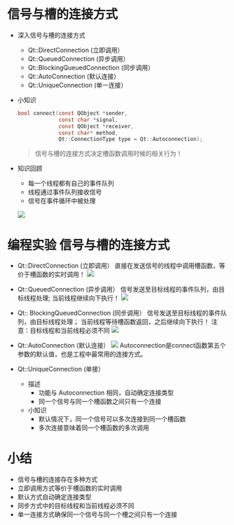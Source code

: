 # 信号与槽的连接方式
- 深入信号与槽的连接方式
    - Qt::DirectConnection (立即调用）
    - Qt::QueuedConnection (异步调用）
    - Qt::BlockingQueuedConnection (同步调用）
    - Qt::AutoConnection (默认连接）
    - Qt::UniqueConnection (单一连接）

- 小知识
    ```c
    bool connect(const QObject *sender,
                 const char *signal,
                 const QObject *receiver,
                 const char* method,
                 Qt::ConnectionType type = Qt::Autoconnection);
    ```
    > 信号与槽的连接方式决定槽函数调用时候的相关行为！

- 知识回顾
    - 每一个线程都有自己的事件队列
    - 线程通过事件队列接收信号
    - 信号在事件循环中被处理

    ![](_v_images_/.png)

# 编程实验 信号与槽的连接方式

- Qt::DirectConnection (立即调用）
    直接在发送信号的线程中调用槽函数，等价于槽函数的实时调用！
    ![](_v_images_/.png)

- Qt::QueuedConnection (异步调用）
    信号发送至目标线程的事件队列，由目标线程处理; 当前线程继续向下执行！
    ![](_v_images_/.png)

- Qt:: BlockingQueuedConnection (同步调用）
    信号发送至目标线程的事件队列，由目标线程处理；
    当前线程等待槽函数返回，之后继续向下执行！
    注意：目标线程和当前线程必须不同
    ![](_v_images_/.png)

- Qt::AutoConnection (默认连接）
    ![](_v_images_/.png)
    Autoconnection是connect函数第五个参数的默认值，也是工程中最常用的连接方式。

-  Qt::UniqueConnection (单接）
    - 描述
        - 功能与 Autoconnection 相同，自动确定连接类型
        - 同一个信号与同一个槽函数之间只有一个连接
    - 小知识
        - 默认情况下，同一个信号可以多次连接到同一个槽函数
        - 多次连接意味着同一个槽函数的多次调用

# 小结
- 信号与槽的连接存在多种方式
- 立即调用方式等价于槽函数的实时调用
- 默认方式自动确定连接类型
- 同步方式中的目标线程和当前线程必须不同
- 单一连接方式确保同一个信号与同一个槽之间只有一个连接
